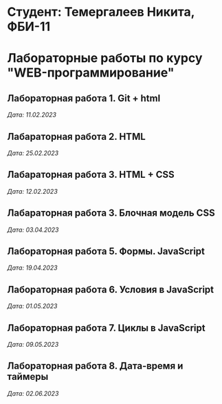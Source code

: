 # Студент: Темергалеев Никита, ФБИ-11

# Лабораторные работы по курсу "WEB-программирование"

## Лабораторная работа 1. Git + html
*Дата: 11.02.2023*

## Лабараторная работа 2. HTML
*Дата: 25.02.2023*

## Лабараторная работа 3. HTML + CSS
*Дата: 12.02.2023*

## Лабараторная работа 3. Блочная модель CSS
*Дата: 03.04.2023*

## Лабораторная работа 5. Формы. JavaScript
*Дата: 19.04.2023*

## Лабораторная работа 6. Условия в JavaScript
*Дата: 01.05.2023*

## Лабораторная работа 7. Циклы в JavaScript
*Дата: 09.05.2023*

## Лабораторная работа 8. Дата-время и таймеры
*Дата: 02.06.2023*
